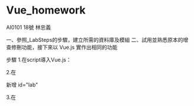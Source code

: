 # Vue_homework
AI0101 18號 林忠義

一、參照_LabSteps的步驟，建立所需的資料庫及模組
二、試用並熟悉原本的增查修刪功能，接下來以 Vue.js 實作出相同的功能

步驟
1.在script導入Vue.js：
<script src="https://cdn.jsdelivr.net/npm/vue/dist/vue.js"></script>

2.在<div class="col-sm-4">
  新增 id="lab" 
  
3.在<script>中，依據新增的id寫下Vue語法
  範例:
  var labApp = new Vue({
      el: "#lab",
      data: {
      newsList: [{
                   //     ymd: "2017-05-01",
                   //     title: "Item 1"
                   // }
                        }]
4.利用下方程式碼到創建好的資料庫中取得資料
  $.get("/home/news", function(e) {labApp.newsList = JSON.parse(e);})
  
5.修改增查修刪功能

  
  
  
  
  
  
  
  
  
